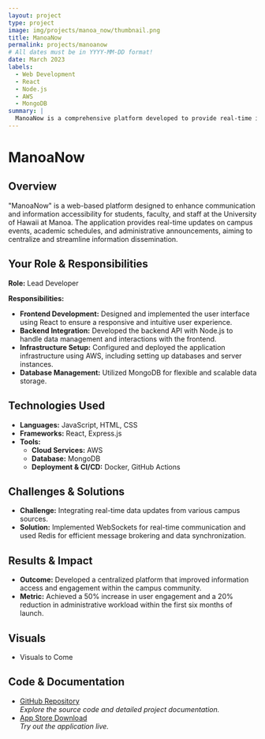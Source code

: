 ```yaml
---
layout: project
type: project
image: img/projects/manoa_now/thumbnail.png
title: ManoaNow
permalink: projects/manoanow
# All dates must be in YYYY-MM-DD format!
date: March 2023
labels:
  - Web Development
  - React
  - Node.js
  - AWS
  - MongoDB
summary: |
  ManoaNow is a comprehensive platform developed to provide real-time information and resources for the University of Hawaii at Manoa community. This project focuses on delivering up-to-date campus events, academic schedules, and administrative announcements through a user-friendly web application.
---
```


# **ManoaNow**

## Overview
"ManoaNow" is a web-based platform designed to enhance communication and information accessibility for students, faculty, and staff at the University of Hawaii at Manoa. The application provides real-time updates on campus events, academic schedules, and administrative announcements, aiming to centralize and streamline information dissemination.

## Your Role & Responsibilities
**Role:** Lead Developer

**Responsibilities:**
- **Frontend Development:** Designed and implemented the user interface using React to ensure a responsive and intuitive user experience.
- **Backend Integration:** Developed the backend API with Node.js to handle data management and interactions with the frontend.
- **Infrastructure Setup:** Configured and deployed the application infrastructure using AWS, including setting up databases and server instances.
- **Database Management:** Utilized MongoDB for flexible and scalable data storage.

## Technologies Used
- **Languages:** JavaScript, HTML, CSS
- **Frameworks:** React, Express.js
- **Tools:** 
  - **Cloud Services:** AWS
  - **Database:** MongoDB
  - **Deployment & CI/CD:** Docker, GitHub Actions

## Challenges & Solutions
- **Challenge:** Integrating real-time data updates from various campus sources.
- **Solution:** Implemented WebSockets for real-time communication and used Redis for efficient message brokering and data synchronization.

## Results & Impact
- **Outcome:** Developed a centralized platform that improved information access and engagement within the campus community.
- **Metric:** Achieved a 50% increase in user engagement and a 20% reduction in administrative workload within the first six months of launch.

## Visuals
- Visuals to Come


## Code & Documentation
- [GitHub Repository](https://github.com/Ka-Leo-Web-Developers/ManoaNowBefore)  
  *Explore the source code and detailed project documentation.*
- [App Store Download](https://apps.apple.com/us/app/m%C4%81noa-now/id538671814)  
  *Try out the application live.*
